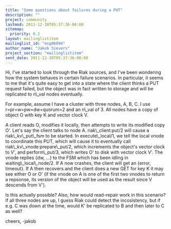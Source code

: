 ```yaml
---
title: "Some questions about failures during a PUT"
description: ""
project: community
lastmod: 2011-12-30T05:37:36-08:00
sitemap:
  priority: 0.2
layout: mailinglistitem
mailinglist_id: "msg06094"
author_name: "Jakob Sievers"
project_section: "mailinglistitem"
sent_date: 2011-12-30T05:37:36-08:00
---
```



Hi,
I've started to look through the Riak sources, and I've been wondering how
the system behaves in certain failure scenarios.
In particular, it seems to me that it's quite easy to get into a state where the
client thinks a PUT request failed, but the object was in fact written to 
storage
and will be replicated to n\\_val nodes eventually.

For example, assume I have a cluster with three nodes, A, B, C.
I use r=pr=w=pw=dw=quorum=2 and an n\\_val of 3.
All nodes have a copy of object O with key K and vector clock V.

A client reads O, modifies it locally, then attempts to write its modified copy 
O'.
Let's say the client talks to node A. riak\\_client:put/2 will cause a 
riak\\_kv\\_put\\_fsm
to be started. In execute\\_local/1, we tell the local vnode to coordinate this 
PUT,
which will cause it to eventually call riak\\_kv\\_vnode:prepare\\_put/2, which 
increments
the object's vector clock to V', and perform\\_put/3, which writes O' to disk 
with vector clock
V'. The vnode replies {dw, ...} to the FSM which has been idling in 
waiting\\_local\\_node/2.
If A now crashes, the client will get an {error, timeout}.
If A then recovers and the client does a new GET for key K it may see either O 
or O'
(if the vnode on A is one of the first two vnodes to return a repsonse, its 
version of the object
will be used as the result since V descends from V').

Is this actually possible? Also, how would read-repair work in this scenario? 
If all three
nodes are up, I guess Riak could detect the incosistency, but if e.g. C was 
down at the
time, would K' be replicated to B and then later to C as well?

cheers,
-jakob
